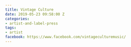 ```yaml
---
title: Vintage Culture
date: 2019-05-23 09:58:00 Z
categories:
- artist-and-label-press
tags:
- artist
facebook: https://www.facebook.com/vintageculturemusic/
---
```



